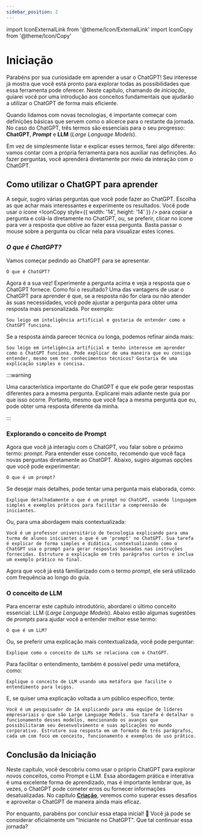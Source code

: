 ```yaml
---
sidebar_position: 2
---
```

import IconExternalLink from '@theme/Icon/ExternalLink'
import IconCopy from '@theme/Icon/Copy'

# Iniciação
Parabéns por sua curiosidade em aprender a usar o ChatGPT! Seu interesse já mostra que você está pronto para explorar todas as possibilidades que essa ferramenta pode oferecer. Neste capítulo, chamando de *iniciação*, guiarei você por uma introdução aos conceitos fundamentais que ajudarão a utilizar o ChatGPT de forma mais eficiente.

Quando lidamos com novas tecnologias, é importante começar com definições básicas que servem como o alicerce para o restante da jornada. No caso do ChatGPT, três termos são essenciais para o seu progresso: **ChatGPT**, ***Prompt*** e **LLM** (*Large Language Models*).

Em vez de simplesmente listar e explicar esses termos, farei algo diferente: vamos contar com a própria ferramenta para nos auxiliar nas definições. Ao fazer perguntas, você aprenderá diretamente por meio da interação com o ChatGPT.

## Como utilizar o ChatGPT para aprender
A seguir, sugiro várias perguntas que você pode fazer ao ChatGPT. Escolha as que achar mais interessantes e experimente os resultados. Você pode usar o ícone <IconCopy style={{ width: '14', height: '14' }} /> para copiar a pergunta e colá-la diretamente no ChatGPT, ou, se preferir, clicar no ícone <IconExternalLink /> para ver a resposta que obtive ao fazer essa pergunta. Basta passar o mouse sobre a pergunta ou clicar nela para visualizar estes ícones.

### *O que é ChatGPT?*
Vamos começar pedindo ao ChatGPT para se apresentar.
```url link='https://chatgpt.com/share/3de5759c-58fe-4395-bf6c-35e8ffc45ad9'
O que é ChatGPT?
```
Agora é a sua vez! Experimente a pergunta acima e veja a resposta que o ChatGPT fornece. Como foi o resultado? Uma das vantagens de usar o ChatGPT para aprender é que, se a resposta não for clara ou não atender às suas necessidades, você pode ajustar a pergunta para obter uma resposta mais personalizada. Por exemplo:

```url link='https://chatgpt.com/share/cf22a64e-8c44-4fde-8e40-e6f0a99af36b'
Sou leigo em inteligência artificial e gostaria de entender como o ChatGPT funciona.
```
Se a resposta ainda parecer técnica ou longa, podemos refinar ainda mais:
```url wordWrap link='https://chatgpt.com/share/a86dc5d9-c14d-4c96-a38e-2190551b8ee3'
Sou leigo em inteligência artificial e tenho interesse em aprender como o ChatGPT funciona. Pode explicar de uma maneira que eu consiga entender, mesmo sem ter conhecimentos técnicos? Gostaria de uma explicação simples e concisa.
```
:::warning

Uma característica importante do ChatGPT é que ele pode gerar respostas diferentes para a mesma pergunta. Explicarei mais adiante neste guia por que isso ocorre. Portanto, mesmo que você faça a mesma pergunta que eu, pode obter uma resposta diferente da minha.

:::

### Explorando o conceito de Prompt
Agora que você já interagiu com o ChatGPT, vou falar sobre o próximo termo: *prompt*. Para entender esse conceito, recomendo que você faça novas perguntas diretamente ao ChatGPT. Abaixo, sugiro algumas opções que você pode experimentar:

```url wordWrap link='https://chatgpt.com/share/5d8411f1-455a-4dd2-82b7-04f1c3064be6'
O que é um prompt?
```
Se desejar mais detalhes,  pode tentar uma pergunta mais elaborada, como:
```url wordWrap link='https://chatgpt.com/share/a8d61274-27f7-4826-b1de-110d111e3efe'
Explique detalhadamente o que é um prompt no ChatGPT, usando linguagem simples e exemplos práticos para facilitar a compreensão de iniciantes.
```
Ou, para uma abordagem mais contextualizada:
```url wordWrap link='https://chatgpt.com/share/60bb661c-d4ad-4e4e-b632-fe8154c1b676'
Você é um professor universitário de tecnologia explicando para uma turma de alunos iniciantes o que é um 'prompt' no ChatGPT. Sua tarefa é explicar de forma simples e didática, contextualizando como o ChatGPT usa o prompt para gerar respostas baseadas nas instruções fornecidas. Estruture a explicação em três parágrafos curtos e inclua um exemplo prático no final.
```
Agora que você já está familiarizado com o termo *prompt*, ele será utilizado com frequência ao longo do guia.

### O conceito de LLM
Para encerrar este capítulo introdutório, abordarei o último conceito essencial: LLM (*Large Language Models*). Abaixo estão algumas sugestões de *prompts* para ajudar você a entender melhor esse termo:

```url wordWrap link='https://chatgpt.com/share/cb37f9ef-1977-4053-95e6-af9f562e7b27'
O que é um LLM?
```
Ou, se preferir uma explicação mais contextualizada, você pode perguntar:
```url wordWrap link='https://chatgpt.com/share/103f0ce6-323d-4633-a79d-65c7cad00566'
Explique como o conceito de LLMs se relaciona com o ChatGPT.
```
Para facilitar o entendimento, também é possível pedir uma metáfora, como:
```url wordWrap link='https://chatgpt.com/share/0f7e80d3-95be-4630-b44c-e17fa91c0a11'
Explique o conceito de LLM usando uma metáfora que facilite o entendimento para leigos.
```
E, se quiser uma explicação voltada a um público específico, tente:
```url wordWrap link='https://chatgpt.com/share/541ec93b-24b2-45d5-b29c-89dc94421655'
Você é um pesquisador de IA explicando para uma equipe de líderes empresariais o que são Large Language Models. Sua tarefa é detalhar o funcionamento desses modelos, mencionando os avanços que possibilitaram seu desenvolvimento e suas aplicações no mundo corporativo. Estruture sua resposta em um formato de três parágrafos, cada um com foco em conceito, funcionamento e exemplos de uso prático.
```

## Conclusão da Iniciação
Neste capítulo, você descobriu como usar o próprio ChatGPT para explorar novos conceitos, como Prompt e LLM. Essa abordagem prática e interativa é uma excelente forma de aprendizado, mas é importante lembrar que, às vezes, o ChatGPT pode cometer erros ou fornecer informações desatualizadas. No capítulo **[Criação](./criacao/)**, veremos como superar esses desafios e aproveitar o ChatGPT de maneira ainda mais eficaz.

Por enquanto, parabéns por concluir essa etapa inicial! 🎉 Você já pode se considerar oficialmente um "Iniciante no ChatGPT". Que tal continuar essa jornada?